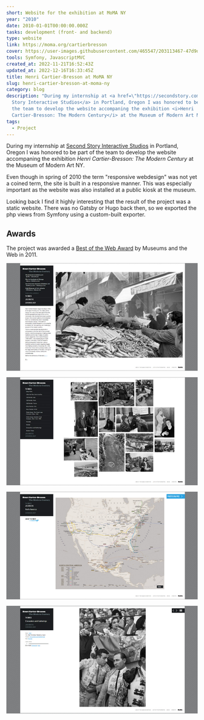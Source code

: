 ```yaml
---
short: Website for the exhibition at MoMA NY
year: "2010"
date: 2010-01-01T00:00:00.000Z
tasks: development (front- and backend)
type: website
link: https://moma.org/cartierbresson
cover: https://user-images.githubusercontent.com/465547/203113467-47d9d07e-fe5e-470d-ac15-87be610cd6a0.jpg
tools: Symfony, JavascriptMVC
created_at: 2022-11-21T16:52:43Z
updated_at: 2022-12-16T16:33:45Z
title: Henri Cartier-Bresson at MoMA NY
slug: henri-cartier-bresson-at-moma-ny
category: blog
description: "During my internship at <a href=\"https://secondstory.com\">Second
  Story Interactive Studios</a> in Portland, Oregon I was honored to be part of
  the team to develop the website accompaning the exhibition <i>Henri
  Cartier-Bresson: The Modern Century</i> at the Museum of Modern Art NY.\r"
tags:
  - Project
---
```



During my internship at <a href="https://secondstory.com">Second Story Interactive Studios</a> in Portland, Oregon I was honored to be part of the team to develop the website accompaning the exhibition <i>Henri Cartier-Bresson: The Modern Century</i> at the Museum of Modern Art NY.

Even though in spring of 2010 the term "responsive webdesign" was not yet a coined term, the site is built in a responsive manner. This was especially important as the website was also installed at a public kiosk at the museum.

Looking back I find it highly interesting that the result of the project was a static website. There was no Gatsby or Hugo back then, so we exported the php views from Symfony using a custom-built exporter.

## Awards
The project was awarded a [Best of the Web Award](https://en.wikipedia.org/wiki/Best_of_the_Web_awards#2011) by Museums and the Web in 2011.

![MoMA_01](/src/content/henri-cartier-bresson-at-moma-ny/203113467-47d9d07e-fe5e-470d-ac15-87be610cd6a0.jpg)

![MoMA_02](/src/content/henri-cartier-bresson-at-moma-ny/203113473-67ab91ae-e5a3-4881-996d-20d3ada6bfe8.jpg)

![MoMA_03](/src/content/henri-cartier-bresson-at-moma-ny/203113477-bba53451-05b3-47c5-b77f-8d04c2ca8da7.jpg)

![MoMA_04](/src/content/henri-cartier-bresson-at-moma-ny/203113479-94358b0c-fb9c-4b63-b18d-d70a0e877c3c.jpg)
